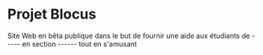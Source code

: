 # Projet Blocus

Site Web en bêta publique dans le but de fournir une aide aux étudiants de ----- en section ------ tout en s'amusant
